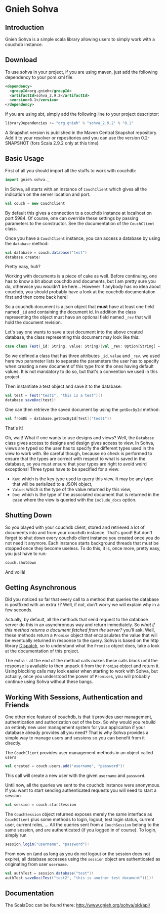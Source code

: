 Gnieh Sohva
===========

Introduction
------------

Gnieh Sohva is a simple scala library allowing users to simply work with a couchdb instance.

Download
--------

To use sohva in your project, if you are using maven, just add the following dependency to your pom.xml file:

```xml
<dependency>
  <groupId>org.gnieh</groupId>
  <artifactId>sohva_2.9.2</artifactId>
  <version>0.1</version>
</dependency>
```

If you are using sbt, simply add the following line to your project descriptor:

```scala
libraryDependencies += "org.gnieh" % "sohva_2.9.2" % "0.1"
```

A Snapshot version is published in the Maven Central Snapshot repository. Add it to your resolver or repositories and you can use the version 0.2-SNAPSHOT (fors Scala 2.9.2 only at this time)

Basic Usage
-----------

First of all you should import all the stuffs to work with couchdb:

```scala
import gnieh.sohva._
```

In Sohva, all starts with an instance of `CouchClient` which gives all the indication on the server location and port.

```scala
val couch = new CouchClient
```

By default this gives a connection to a couchdb instance at localhost on port 5984.
Of course, one can override these settings by passing parameters to the constructor. See the documentation of the `CouchClient` class.

Once you have a `CouchClient` instance, you can access a database by using the `database` method:

```scala
val database = couch.database("test")
database.create!
```

Pretty easy, huh?

Working with documents is a piece of cake as well. Before continuing, one has to know a bit about couchdb and documents, but I am pretty sure you do, otherwise you wouldn't be here... However if anybody has no idea about couchdb, you should probably have a look at the couchdb documentation first and then come back here!

So a couchdb document is a json object that **must** have at least one field named `_id` and containing the document id. In addition the class representing the object must have an optional field named `_rev` that will hold the document revision.

Let's say one wants to save a test document into the above created database, the class representing this document may look like this:

```scala
case class Test(_id: String, value: String)(val _rev: Option[String] = None)
```

So we defined a class that has three attributes `_id`, `value` and `_rev`. we used here two parameter lists to separate the parameters the user has to specify when creating a new document of this type from the ones having default values. It is not mandatory to do so, but that's a convention we used in this project.

Then instantiate a test object and save it to the database:

```scala
val test = Test("test1", "this is a test")()
database.saveDoc(test)!
```

One can then retrieve the saved document by using the `getDocById` method:

```scala
val fromDb = database.getDocById[Test]("test1")!
```

That's it!

Oh, wait! What if one wants to use designs and views? Well, the `Database` class gives access to designs and design gives access to view. In Sohva, views are typed so the user has to specify the different types used in the view to work with. Be careful though, because no check is performed to ensure that the types are correct with respect to what is saved in the database, so you must ensure that your types are right to avoid weird exceptions! Three types have to be specified for a view:
 - `Key`: which is the key type used to query this view. It may be any type that will be serialized to a JSON object,
 - `Value`: which is the type of the value returned by this view,
 - `Doc`: which is the type of the associated document that is returned in the case where the view is queried with the `include_docs` option.

Shutting Down
-------------

So you played with your couchdb client, stored and retrieved a lot of documents into and from your couchdb instance. That's good! But don't forget to shut down every couchdb client instance you created once you do not need it anymore. Each instance starts background threads that must be stopped once they become useless. To do this, it is, once more, pretty easy, you just have to run:

```scala
couch.shutdown
```

And voilà!

Getting Asynchronous
--------------------

Did you noticed so far that every call to a method that queries the database is postfixed with an extra `!`?
Well, if not, don't worry we will explain why in a few seconds.

Actually, by default, all the methods that send request to the database server do this in an asynchronous way and return immediately. So _what if this method returns a document fetched from the server?_ you'll ask. Well, these methods return a `Promise` object that encapsulates the value that will be eventually returned in response to the query. Sohva is based on the http library [Dispatch](http://dispatch.databinder.net/Dispatch.html), so to understand what the `Promise` object does, take a look at the documentation of this project.

The extra `!` at the end of the method calls makes these calls block until the response is available to then unpack it from the `Promise` object and return it. Using blocking calls may look easier when starting to work with Sohva, but actually, once you understood the power of `Promise`s, you will probably continue using Sohva without these bangs.

Working With Sessions, Authentication and Friends
-------------------------------------------------

One other nice feature of couchdb, is that it provides user management, authentication and authorization out of the box.
So why would you rebuild an entirely new user management system for your applicaiton if your database already provides all you need?
That is why Sohva provides a simple way to manage users and sessions so you can benefit from it directly.

The `CouchClient` provides user management methods in an object called `users`

```scala
val created = couch.users.add("username", "password")!
```

This call will create a new user with the given `username` and `password`.

Until now, all the queries we sent to the couchdb instance were anonymous. If you want to start sending authenticated requests you will need to start a session

```scala
val session = couch.startSession
```

The `CouchSession` object returned exposes merely the same interface as `CouchClient` plus some methods to login, logout, test login status, current user, current roles, ... All the queries sent from a `CouchSession` belong to the same session, and are authenticated (if you logged in of course). To login, simply run

```scala
session.login("username", "password")!
```

From now on (and as long as you do not logout or the session does not expire), all database accesses using the `session` object are authenticated as originating from user `username`.

```scala
val authTest = session.database("test")!
authTest.saveDoc(Test("test2", "this is another test document")())!
```

Documentation
-------------

The ScalaDoc can be found there: http://www.gnieh.org/sohva/old/api/
